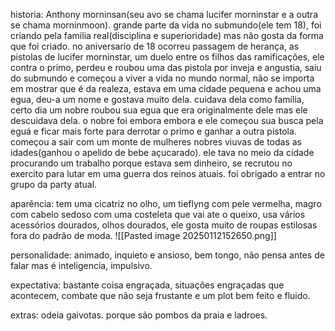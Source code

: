 historia: Anthony morninsan(seu avo se chama lucifer morninstar e a outra se chama morninmoon). grande parte da vida no submundo(ele tem 18), foi criando pela familia real(disciplina e superioridade) mas não gosta da forma que foi criado. no aniversario de 18 ocorreu passagem de herança, as pistolas de lucifer morninstar, um duelo entre os filhos das ramificações, ele contra o primo, perdeu e roubou uma das pistola por inveja e angustia, saiu do submundo e começou a viver a vida no mundo normal, não se importa em mostrar que é da realeza, estava em uma cidade pequena e achou uma egua, deu-a um  nome e gostava muito dela. cuidava dela como família, certo dia um nobre roubou sua egua que era originalmente dele mas ele descuidava dela. o nobre foi embora embora e ele começou sua busca pela eguá e ficar mais forte para derrotar o primo e ganhar a outra pistola. começou a sair com um monte de mulheres nobres viuvas de todas as idades(ganhou o apelido de bebe açucarado). ele tava no meio da cidade procurando um trabalho porque estava sem dinheiro, se recrutou no exercito para lutar em uma guerra dos reinos atuais. foi obrigado a entrar no grupo da party atual.

aparência: tem uma cicatriz no olho, um tieflyng com pele vermelha, magro com cabelo sedoso com uma costeleta que vai ate o queixo, usa vários acessórios dourados, olhos dourados, ele gosta muito de roupas estilosas fora do padrão de moda.
![[Pasted image 20250112152650.png]]

personalidade: animado, inquieto e ansioso, bem tongo, não pensa antes de falar mas é inteligencia, impulsivo.

expectativa: bastante coisa engraçada, situações engraçadas que acontecem, combate que não seja frustante e um plot bem feito e fluido.

extras: odeia gaivotas. porque são pombos da praia e ladroes.